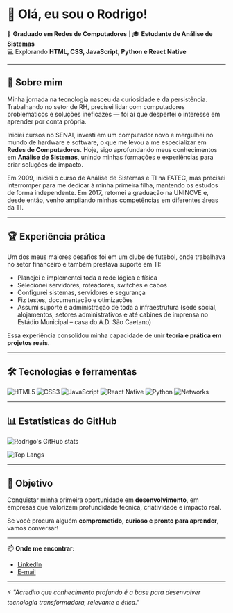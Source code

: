 # 👋 Olá, eu sou o Rodrigo!  

💼 **Graduado em Redes de Computadores** | 🎓 **Estudante de Análise de Sistemas**  
💻 Explorando **HTML, CSS, JavaScript, Python e React Native**  

---

## 🚀 Sobre mim  

Minha jornada na tecnologia nasceu da curiosidade e da persistência. Trabalhando no setor de RH, precisei lidar com computadores problemáticos e soluções ineficazes — foi aí que despertei o interesse em aprender por conta própria.  

Iniciei cursos no SENAI, investi em um computador novo e mergulhei no mundo de hardware e software, o que me levou a me especializar em **Redes de Computadores**. Hoje, sigo aprofundando meus conhecimentos em **Análise de Sistemas**, unindo minhas formações e experiências para criar soluções de impacto.  

Em 2009, iniciei o curso de Análise de Sistemas e TI na FATEC, mas precisei interromper para me dedicar à minha primeira filha, mantendo os estudos de forma independente. Em 2017, retomei a graduação na UNINOVE e, desde então, venho ampliando minhas competências em diferentes áreas da TI.  

---

## 🏆 Experiência prática  

Um dos meus maiores desafios foi em um clube de futebol, onde trabalhava no setor financeiro e também prestava suporte em TI:  

- Planejei e implementei toda a rede lógica e física  
- Selecionei servidores, roteadores, switches e cabos  
- Configurei sistemas, servidores e segurança  
- Fiz testes, documentação e otimizações  
- Assumi suporte e administração de toda a infraestrutura (sede social, alojamentos, setores administrativos e até cabines de imprensa no Estádio Municipal – casa do A.D. São Caetano)  

Essa experiência consolidou minha capacidade de unir **teoria e prática em projetos reais**.  

---

## 🛠️ Tecnologias e ferramentas  

![HTML5](https://img.shields.io/badge/-HTML5-E34F26?logo=html5&logoColor=white&style=for-the-badge)
![CSS3](https://img.shields.io/badge/-CSS3-1572B6?logo=css3&logoColor=white&style=for-the-badge)
![JavaScript](https://img.shields.io/badge/-JavaScript-F7DF1E?logo=javascript&logoColor=black&style=for-the-badge)
![React Native](https://img.shields.io/badge/-React%20Native-61DAFB?logo=react&logoColor=black&style=for-the-badge)
![Python](https://img.shields.io/badge/-Python-3776AB?logo=python&logoColor=white&style=for-the-badge)
![Networks](https://img.shields.io/badge/-Networking-29ABE2?logo=cisco&logoColor=white&style=for-the-badge)

---

## 📊 Estatísticas do GitHub  

![Rodrigo's GitHub stats](https://github-readme-stats.vercel.app/api?username=SEU-USUARIO&show_icons=true&theme=tokyonight)  

![Top Langs](https://github-readme-stats.vercel.app/api/top-langs/?username=SEU-USUARIO&layout=compact&theme=tokyonight)  

---

## 🎯 Objetivo  

Conquistar minha primeira oportunidade em **desenvolvimento**, em empresas que valorizem profundidade técnica, criatividade e impacto real.  

Se você procura alguém **comprometido, curioso e pronto para aprender**, vamos conversar!  

---

📫 **Onde me encontrar:**  
- [LinkedIn](https://www.linkedin.com/in/rodrigo-aguiar-dos-santos/?trk=opento_sprofile_topcard)  
- [E-mail](mailto:seuemail@exemplo.com)  

---

⚡ *"Acredito que conhecimento profundo é a base para desenvolver tecnologia transformadora, relevante e ética."*  

